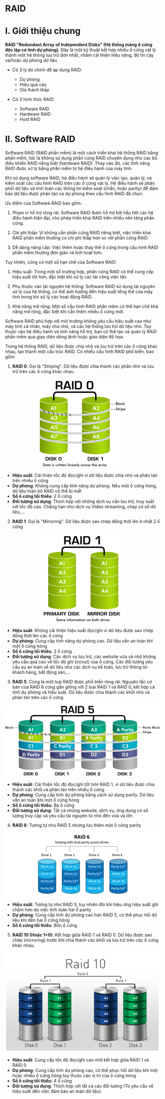 # RAID

# I. Giới thiệu chung

**RAID "Redundant Array of Independent Disks" (Hệ thống mảng ổ cứng độc lập có tính dự phòng)**. Đây là một kỹ thuật kết hợp nhiều ổ cứng vật lý thành một hệ thống lưu trữ đơn nhất, nhằm cải thiện hiệu năng, độ tin cậy và/hoặc dự phòng dữ liệu

- Có 3 lý do chính để áp dụng RAID:
    - Dự phòng
    - Hiệu quả cao
    - Giá thành thấp

- Có 3 hình thức RAID:
    - Software RAID
    - Hardware RAID
    - Host RAID
# II. Software RAID

Software RAID (RAID phần mềm) là một cách triển khai hệ thống RAID bằng phần mềm, tức là không sử dụng phần cứng RAID chuyên dụng như các bộ điều khiển RAID riêng biệt (hardware RAID). Thay vào đó, các tính năng RAID được xử lý bằng phần mềm từ hệ điều hành của máy tính.

Khi sử dụng software RAID, hệ điều hành sẽ quản lý việc tạo, quản lý, và kiểm soát các cấu hình RAID trên các ổ cứng vật lý. Hệ điều hành sẽ phân phối dữ liệu và tính toán các thông tin kiểm soát (chẵn, hoặc parity) để đảm bảo dữ liệu được phân tán và dự phòng theo cấu hình RAID đã chọn.

Ưu điểm của Software RAID bao gồm:

1. Phạm vi hỗ trợ rộng rãi: Software RAID được hỗ trợ bởi hầu hết các hệ điều hành hiện đại, cho phép triển khai RAID trên nhiều nền tảng phần cứng.

2. Chi phí thấp: Vì không cần phần cứng RAID riêng biệt, việc triển khai RAID phần mềm thường có chi phí thấp hơn so với phần cứng RAID.

3. Dễ dàng nâng cấp: Việc thêm hoặc thay thế ổ cứng trong cấu hình RAID phần mềm thường đơn giản và linh hoạt hơn.

Tuy nhiên, cũng có một số hạn chế của Software RAID:

1. Hiệu suất: Trong một số trường hợp, phần cứng RAID có thể cung cấp hiệu suất tốt hơn, đặc biệt khi xử lý các tải công việc lớn.

2. Phụ thuộc vào tài nguyên hệ thống: Software RAID sử dụng tài nguyên xử lý của hệ thống, có thể ảnh hưởng đến hiệu suất tổng thể của máy tính trong khi xử lý các hoạt động RAID.

3. Khả năng mở rộng: Một số cấu hình RAID phần mềm có thể hạn chế khả năng mở rộng, đặc biệt khi cần thêm nhiều ổ cứng mới.

Software RAID phù hợp với môi trường không yêu cầu hiệu suất cao như máy tính cá nhân, máy chủ nhỏ, và các hệ thống lưu trữ dữ liệu nhỏ. Tùy thuộc vào hệ điều hành và tính năng hỗ trợ, bạn có thể tạo và quản lý RAID phần mềm qua giao diện dòng lệnh hoặc giao diện đồ họa. 

Trong hệ thống RAID, dữ liệu được chia nhỏ và lưu trữ trên các ổ cứng khác nhau, tạo thành một cấu trúc RAID. Có nhiều cấu hình RAID phổ biến, bao gồm:
1. **RAID 0**: Gọi là "Striping". Dữ liệu được chia thành các phần nhỏ và lưu trữ trên các ổ cứng khác nhau. 

<center><img src="../imgs/raid1.gif" ></center>

- **Hiệu suất**: Cải thiện tốc độ đọc/ghi vì dữ liệu được chia nhỏ và phân tán trên nhiều ổ cứng
- **Dự phòng**: Không cung cấp tính năng dự phòng. Nếu một ổ cứng hỏng, dữ liệu toàn bộ RAID có thể bị mất
- **Số ổ cứng tối thiểu**: 2 ổ cứng
- **Đối tượng sử dụng**: Thích hợp với những dịch vụ cần lưu trữ, truy xuất với tốc độ cao. Chẳng hạn như dịch vụ Video streaming, chạy cơ sở dữ liệu,...
 
2. **RAID 1**: Gọi là "Mirroring". Dữ liệu được sao chép đồng thời lên ít nhất 2 ổ cứng

<center><img src="../imgs/raid2.jfif" ></center>

- **Hiệu suất**: Không cải thiện hiệu suất đọc/ghi vì dữ liệu được sao chép đồng thời lên các ổ cứng
- **Dự phòng**: Cung cấp tính năng dự phòng cao. Dữ liệu vẫn an toàn khi một ổ cứng hỏng
- **Số ổ cứng tối thiểu**: 2 ổ cứng
- **Đối tượng sử dụng**: Các dịch vụ lưu trữ, các website vừa và nhỏ không yêu cầu quá cao về tốc độ ghi (in/out) của ổ cứng. Các đối tượng yêu cầu sự an toàn về dữ liệu như các dịch vụ kế toán, lưu trữ thông tin khách hàng, bất động sản,...

3. **RAID 5**: Cũng là một loại RAID được phổ biến rộng rãi. Nguyên tắc cơ bản của RAID 6 cũng gần giống với 2 loại RAID 1 và RAID 0, kết hợp cả tính dự phòng và hiệu suất. Dữ liệu được chia thành các khối nhỏ và phân tán trên các ổ cứng

![gif](../imgs/raid3.gif)

- __Hiệu suất__: Cải thiện tốc độ đọc/ghi tốt hơn RAID 1, vì dữ liệu được chia thành các khối và phân tán trên nhiều ổ cứng.
- __Dự phòng__: Cung cấp tính dự phòng bằng cách sử dụng parity. Dữ liệu vẫn an toàn khi một ổ cứng hỏng
- __Số ổ cứng tối thiểu__: Ba ổ cứng
- **Đối tượng sử dụng**: Tất cả những website, dịch vụ, ứng dụng có số lượng truy cập và yêu cầu tài nguyên từ nhỏ đến vừa và lớn

4. **RAID 6**: Tương tự như RAID 5 nhưng lưu thêm một ổ cứng parity

![img](../imgs/raid4.png)
- __Hiệu suất__: Tương tự như RAID 5, tuy nhiên đôi khi hiệu ứng hiệu suất ghi chậm hơn do việc tính toán hai ổ parity
- __Dự phòng__: Cung cấp tính dự phòng cao hơn RAID 5, có thể phục hồi dữ liệu khi đến hai ổ cứng hỏng
- __Sổ ổ cứng tối thiểu__: Bốn ổ cứng

5. **RAID 10 (Hoặc 1+0)**: Kết hợp giữa RAID 1 và RAID 0. Dữ liệu được sao chép (mirroring) trước khi chia thành các khối và lưu trữ trên các ổ cứng khác nhau.

![img](../imgs/raid5.png)

- **Hiệu suất**: Cung cấp tốc độ đọc/ghi cao nhờ kết hợp giữa RAID 1 và RAID 0
- **Dự phòng**: Cung cấp tính dự phòng cao, có thể phục hồi dữ liệu khi một hoặc nhiều ổ cứng hỏng tùy thuộc cào vị trí của ổ cứng hỏng
- **Số ổ cứng tối thiểu**: 4 ổ cứng
- **Đối tượng sử dụng**: Thích hợp với tất cả các đối tượng (Từ yêu cầu về hiệu suất đến việc đảm bảo an toàn dữ liệu)